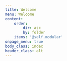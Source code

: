 ```yaml
---
title: Welcome
menu: Welcome
content:
    order:
        dir: asc
        by: folder
    items: '@self.modular'
onpage_menu: true
body_class: index
header_class: alt
---
```


<!--- Content for this page is pulled in from page subfolders -->